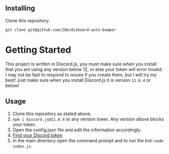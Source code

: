## Installing

Clone this repository:

`git clone git@github.com/29m/disboard-auto-bumper`

# Getting Started

This project is written in Discord.js, you must make sure when you install that you are using any version below 12, or else your token will error invalid. I may not be fast to respond to issues if you create them, but I will try my best! Just make sure when you install Discord.js it is version ``11.6.4`` or below!

## Usage

1. Clone this repository as stated above.
2. `npm i discord.js@11.6.4` or any version lower. Any version above blocks your token.
3. Open the config.json file and edit the information accordingly.
4. [Find your Discord token](https://www.youtube.com/watch?v=YEgFvgg7ZPI)
5. In the main directory open the command prompt and to run the bot: `node index.js`.

